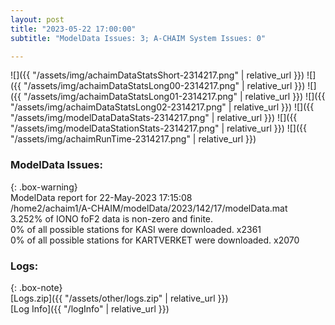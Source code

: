 ```yaml
---
layout: post
title: "2023-05-22 17:00:00"
subtitle: "ModelData Issues: 3; A-CHAIM System Issues: 0"

---
```


![]({{ "/assets/img/achaimDataStatsShort-2314217.png" | relative_url }})
![]({{ "/assets/img/achaimDataStatsLong00-2314217.png" | relative_url }})
![]({{ "/assets/img/achaimDataStatsLong01-2314217.png" | relative_url }})
![]({{ "/assets/img/achaimDataStatsLong02-2314217.png" | relative_url }})
![]({{ "/assets/img/modelDataDataStats-2314217.png" | relative_url }})
![]({{ "/assets/img/modelDataStationStats-2314217.png" | relative_url }})
![]({{ "/assets/img/achaimRunTime-2314217.png" | relative_url }})


### ModelData Issues:  
  
{: .box-warning}  
 ModelData report for 22-May-2023 17:15:08   
 /home2/achaim1/A-CHAIM/modelData/2023/142/17/modelData.mat   
 3.252% of IONO foF2 data is non-zero and finite.   
 0% of all possible stations for KASI were downloaded. x2361   
 0% of all possible stations for KARTVERKET were downloaded. x2070   
  


### Logs:  
  
{: .box-note}  
[Logs.zip]({{ "/assets/other/logs.zip" | relative_url }})  
[Log Info]({{ "/logInfo" | relative_url }})  
